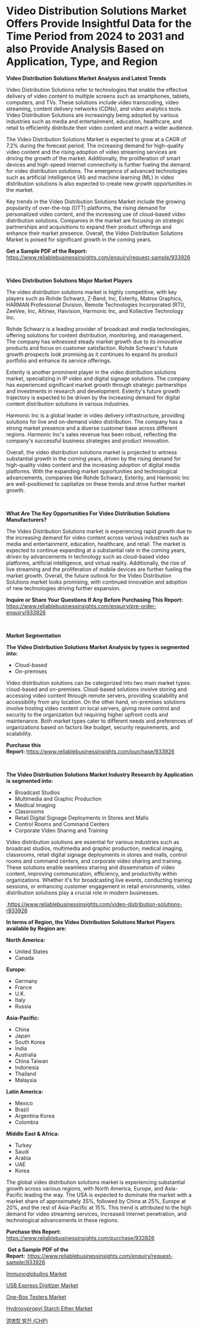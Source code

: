<p><h1>Video Distribution Solutions Market Offers Provide Insightful Data for the Time Period from 2024 to 2031 and also Provide Analysis Based on Application, Type, and Region</h1></p><p><strong>Video Distribution Solutions Market Analysis and Latest Trends</strong></p>
<p><p>Video Distribution Solutions refer to technologies that enable the effective delivery of video content to multiple screens such as smartphones, tablets, computers, and TVs. These solutions include video transcoding, video streaming, content delivery networks (CDNs), and video analytics tools. Video Distribution Solutions are increasingly being adopted by various industries such as media and entertainment, education, healthcare, and retail to efficiently distribute their video content and reach a wider audience.</p><p>The Video Distribution Solutions Market is expected to grow at a CAGR of 7.2% during the forecast period. The increasing demand for high-quality video content and the rising adoption of video streaming services are driving the growth of the market. Additionally, the proliferation of smart devices and high-speed internet connectivity is further fueling the demand for video distribution solutions. The emergence of advanced technologies such as artificial intelligence (AI) and machine learning (ML) in video distribution solutions is also expected to create new growth opportunities in the market.</p><p>Key trends in the Video Distribution Solutions Market include the growing popularity of over-the-top (OTT) platforms, the rising demand for personalized video content, and the increasing use of cloud-based video distribution solutions. Companies in the market are focusing on strategic partnerships and acquisitions to expand their product offerings and enhance their market presence. Overall, the Video Distribution Solutions Market is poised for significant growth in the coming years.</p></p>
<p><strong>Get a Sample PDF of the Report:&nbsp;</strong> <a href="https://www.reliablebusinessinsights.com/enquiry/request-sample/933926">https://www.reliablebusinessinsights.com/enquiry/request-sample/933926</a></p>
<p>&nbsp;</p>
<p><strong>Video Distribution Solutions Major Market Players</strong></p>
<p><p>The video distribution solutions market is highly competitive, with key players such as Rohde Schwarz, Z-Band, Inc, Exterity, Matrox Graphics, HARMAN Professional Division, Remote Technologies Incorporated (RTI), ZeeVee, Inc, Altinex, Haivision, Harmonic Inc, and Kollective Technology Inc.</p><p>Rohde Schwarz is a leading provider of broadcast and media technologies, offering solutions for content distribution, monitoring, and management. The company has witnessed steady market growth due to its innovative products and focus on customer satisfaction. Rohde Schwarz's future growth prospects look promising as it continues to expand its product portfolio and enhance its service offerings.</p><p>Exterity is another prominent player in the video distribution solutions market, specializing in IP video and digital signage solutions. The company has experienced significant market growth through strategic partnerships and investments in research and development. Exterity's future growth trajectory is expected to be driven by the increasing demand for digital content distribution solutions in various industries.</p><p>Harmonic Inc is a global leader in video delivery infrastructure, providing solutions for live and on-demand video distribution. The company has a strong market presence and a diverse customer base across different regions. Harmonic Inc's sales revenue has been robust, reflecting the company's successful business strategies and product innovation.</p><p>Overall, the video distribution solutions market is projected to witness substantial growth in the coming years, driven by the rising demand for high-quality video content and the increasing adoption of digital media platforms. With the expanding market opportunities and technological advancements, companies like Rohde Schwarz, Exterity, and Harmonic Inc are well-positioned to capitalize on these trends and drive further market growth.</p></p>
<p>&nbsp;</p>
<p><strong>What Are The Key Opportunities For Video Distribution Solutions Manufacturers?</strong></p>
<p><p>The Video Distribution Solutions market is experiencing rapid growth due to the increasing demand for video content across various industries such as media and entertainment, education, healthcare, and retail. The market is expected to continue expanding at a substantial rate in the coming years, driven by advancements in technology such as cloud-based video platforms, artificial intelligence, and virtual reality. Additionally, the rise of live streaming and the proliferation of mobile devices are further fueling the market growth. Overall, the future outlook for the Video Distribution Solutions market looks promising, with continued innovation and adoption of new technologies driving further expansion.</p></p>
<p><strong>Inquire or Share Your Questions If Any Before Purchasing This Report:</strong> <a href="https://www.reliablebusinessinsights.com/enquiry/pre-order-enquiry/933926">https://www.reliablebusinessinsights.com/enquiry/pre-order-enquiry/933926</a></p>
<p>&nbsp;</p>
<p><strong>Market Segmentation</strong></p>
<p><strong>The Video Distribution Solutions Market Analysis by types is segmented into:</strong></p>
<p><ul><li>Cloud-based</li><li>On-premises</li></ul></p>
<p><p>Video distribution solutions can be categorized into two main market types: cloud-based and on-premises. Cloud-based solutions involve storing and accessing video content through remote servers, providing scalability and accessibility from any location. On the other hand, on-premises solutions involve hosting video content on local servers, giving more control and security to the organization but requiring higher upfront costs and maintenance. Both market types cater to different needs and preferences of organizations based on factors like budget, security requirements, and scalability.</p></p>
<p><strong>Purchase this Report:&nbsp;</strong><a href="https://www.reliablebusinessinsights.com/purchase/933926">https://www.reliablebusinessinsights.com/purchase/933926</a></p>
<p>&nbsp;</p>
<p><strong>The Video Distribution Solutions Market Industry Research by Application is segmented into:</strong></p>
<p><ul><li>Broadcast Studios</li><li>Multimedia and Graphic Production</li><li>Medical Imaging</li><li>Classrooms</li><li>Retail Digital Signage Deployments in Stores and Malls</li><li>Control Rooms and Command Centers</li><li>Corporate Video Sharing and Training</li></ul></p>
<p><p>Video distribution solutions are essential for various industries such as broadcast studios, multimedia and graphic production, medical imaging, classrooms, retail digital signage deployments in stores and malls, control rooms and command centers, and corporate video sharing and training. These solutions enable seamless sharing and dissemination of video content, improving communication, efficiency, and productivity within organizations. Whether it's for broadcasting live events, conducting training sessions, or enhancing customer engagement in retail environments, video distribution solutions play a crucial role in modern businesses.</p></p>
<p><a href="https://www.reliablebusinessinsights.com/video-distribution-solutions-r933926">&nbsp;https://www.reliablebusinessinsights.com/video-distribution-solutions-r933926</a></p>
<p><strong>In terms of Region, the Video Distribution Solutions Market Players available by Region are:</strong></p>
<p>
    <p> <strong> North America: </strong>
        <ul>
            <li>United States</li>
            <li>Canada</li>
        </ul>
        </p> 
    <p> <strong> Europe: </strong>
        <ul>
            <li>Germany</li>
            <li>France</li>
            <li>U.K.</li>
            <li>Italy</li>
            <li>Russia</li>
        </ul>
        </p> 
    <p> <strong> Asia-Pacific: </strong>
        <ul>
            <li>China</li>
            <li>Japan</li>
            <li>South Korea</li>
            <li>India</li>
            <li>Australia</li>
            <li>China Taiwan</li>
            <li>Indonesia</li>
            <li>Thailand</li>
            <li>Malaysia</li>
        </ul>
        </p> 
    <p> <strong> Latin America: </strong>
        <ul>
            <li>Mexico</li>
            <li>Brazil</li>
            <li>Argentina Korea</li>
            <li>Colombia</li>
        </ul>
        </p> 
    <p> <strong> Middle East & Africa: </strong>
        <ul>
            <li>Turkey</li>
            <li>Saudi</li>
            <li>Arabia</li>
            <li>UAE</li>
            <li>Korea</li>
        </ul>
    </p>
    </p>
<p><p>The global video distribution solutions market is experiencing substantial growth across various regions, with North America, Europe, and Asia-Pacific leading the way. The USA is expected to dominate the market with a market share of approximately 35%, followed by China at 25%, Europe at 20%, and the rest of Asia-Pacific at 15%. This trend is attributed to the high demand for video streaming services, increased internet penetration, and technological advancements in these regions.</p></p>
<p><strong>Purchase this Report: </strong><a href="https://www.reliablebusinessinsights.com/purchase/933926">https://www.reliablebusinessinsights.com/purchase/933926</a></p>
<p>&nbsp;<strong>Get a Sample PDF of the Report:&nbsp;&nbsp;</strong><a href="https://www.reliablebusinessinsights.com/enquiry/request-sample/933926">https://www.reliablebusinessinsights.com/enquiry/request-sample/933926</a></p>
<p><strong></strong></p>
<p><p><a href="https://github.com/FassouRP/Market-Research-Report-List-5/blob/main/immunoglobulins-market.md">Immunoglobulins Market</a></p><p><a href="https://www.linkedin.com/pulse/usb-express-digitizer-market-analysis-report-global-insights-uz0rf?trackingId=CHWfaFakQpuMY8bFmMWcRw%3D%3D">USB Express Digitizer Market</a></p><p><a href="https://www.linkedin.com/pulse/navigating-global-one-box-testers-market-landscape-trends-mfdpf?trackingId=1T2PTDUnQ%2BuhSXKqismSVQ%3D%3D">One-Box Testers Market</a></p><p><a href="https://github.com/dlwlxxqs71/Market-Research-Report-List-1/blob/main/hydroxypropyl-starch-ether-market.md">Hydroxypropyl Starch Ether Market</a></p><p><a href="https://github.com/nigaleamar09/Market-Research-Report-List-2/blob/main/237459880759.md">열병합 발전 (CHP)</a></p></p>